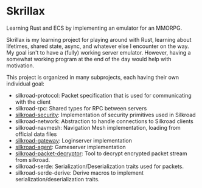 # Skrillax

Learning Rust and ECS by implementing an emulator for an MMORPG.

Skrillax is my learning project for playing around with Rust, learning about lifetimes, shared state, async, and 
whatever else I encounter on the way. My goal isn't to have a (fully) working server emulator. However, having a 
somewhat working program at the end of the day would help with motivation.

This project is organized in many subprojects, each having their own individual goal:

- silkroad-protocol: Packet specification that is used for communicating with the client
- silkroad-rpc: Shared types for RPC between servers
- [silkroad-security](silkroad-security/README.md): Implementation of security primitives used in Silkroad
- silkroad-network: Abstraction to handle connections to Silkroad clients
- silkroad-navmesh: Navigation Mesh implementation, loading from official data files
- [silkroad-gateway](silkroad-gateway/README.md): Loginserver implementation
- [silkroad-agent](silkroad-agent/README.md): Gameserver implementation
- [silkroad-packet-decryptor](silkroad-packet-decryptor/README.md): Tool to decrypt encrypted packet stream from
  silkroad.
- silkroad-serde: Serialization/Deserialization traits used for packets.
- silkroad-serde-derive: Derive macros to implement serialization/deserialization traits.